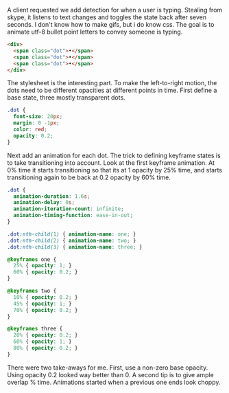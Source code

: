 A client requested we add detection for when a user is typing. Stealing from skype, it listens to text changes and toggles the state back after seven seconds. I don't know how to make gifs, but i do know css. The goal is to animate utf-8 bullet point letters to convey someone is typing. 

```html
<div>
  <span class="dot">•</span>
  <span class="dot">•</span>
  <span class="dot">•</span>
</div>
```

The stylesheet is the interesting part. To make the left-to-right motion, the dots need to be different opacities at different points in time. First define a base state, three mostly transparent dots.

```css
.dot {
  font-size: 20px;
  margin: 0 -1px;
  color: red;
  opacity: 0.2;
}
```

Next add an animation for each dot. The trick to defining keyframe states is to take transitioning into account. Look at the first keyframe animation. At 0% time it starts transitioning so that its at 1 opacity by 25% time, and starts transitioning again to be back at 0.2 opacity by 60% time. 

```css
.dot {
  animation-duration: 1.6s;
  animation-delay: 0s;
  animation-iteration-count: infinite;
  animation-timing-function: ease-in-out;
}

.dot:nth-child(1) { animation-name: one; }
.dot:nth-child(2) { animation-name: two; }
.dot:nth-child(3) { animation-name: three; }

@keyframes one {
  25% { opacity: 1; }
  60% { opacity: 0.2; }
}

@keyframes two {
  10% { opacity: 0.2; }
  45% { opacity: 1; }
  70% { opacity: 0.2; }
}

@keyframes three {
  20% { opacity: 0.2; }
  60% { opacity: 1; }
  80% { opacity: 0.2; }
}
```

There were two take-aways for me. First, use a non-zero base opacity. Using opacity 0.2 looked way better than 0. A second tip is to give ample overlap % time. Animations started when a previous one ends look choppy. 

